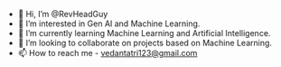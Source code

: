 - 👋 Hi, I’m @RevHeadGuy
- 👀 I’m interested in Gen AI and Machine Learning.
- 🌱 I’m currently learning Machine Learning and Artificial Intelligence.
- 💞️ I’m looking to collaborate on projects based on Machine Learning.
- 📫 How to reach me - vedantatri123@gmail.com



<!---
RevHeadGuy/RevHeadGuy is a ✨ special ✨ repository because its `README.md` (this file) appears on your GitHub profile.
You can click the Preview link to take a look at your changes.
--->
